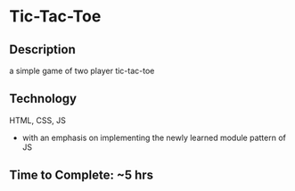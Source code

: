# Tic-Tac-Toe

## Description
a simple game of two player tic-tac-toe

## Technology
HTML, CSS, JS
 - with an emphasis on implementing the newly learned module pattern of JS 

## Time to Complete: ~5 hrs
